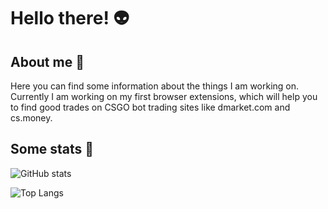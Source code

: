 # Hello there! 👽

## About me 📝

Here you can find some information about the things I am working on. Currently I am working on my first browser extensions, which will help you to find good trades on CSGO bot trading sites like dmarket.com and cs.money.

## Some stats 🥇

![GitHub stats](https://github-readme-stats.vercel.app/api?username=lucatauer&theme=midnight-purple&show_icons=true)

![Top Langs](https://github-readme-stats.vercel.app/api/top-langs/?username=lucatauer&theme=midnight-purple)
